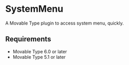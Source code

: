 # SystemMenu
A Movable Type plugin to access system menu, quickly.

## Requirements
* Movable Type 6.0 or later
* Movable Type 5.1 or later
